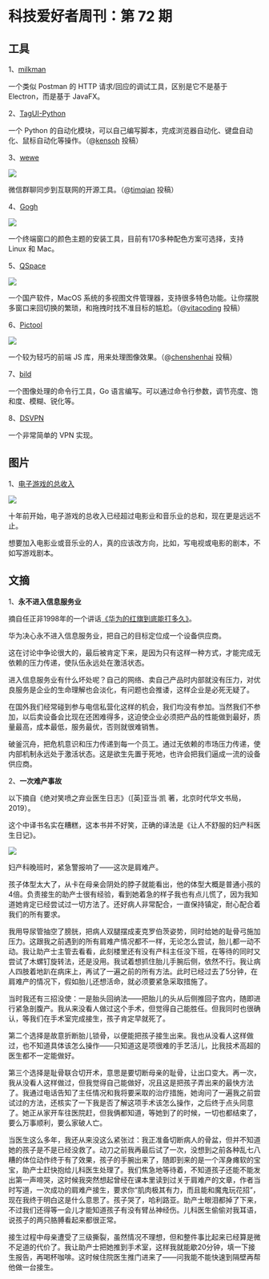 # 科技爱好者周刊：第 72 期

## 工具

1、[milkman](https://github.com/warmuuh/milkman)

一个类似 Postman 的 HTTP 请求/回应的调试工具，区别是它不是基于 Electron，而是基于 JavaFX。

2、[TagUI-Python](https://github.com/tebelorg/TagUI-Python)

一个 Python 的自动化模块，可以自己编写脚本，完成浏览器自动化、键盘自动化、鼠标自动化等操作。（@[kensoh](https://github.com/ruanyf/weekly/issues/726) 投稿）

3、[wewe](https://github.com/t9tio/wewe)

 ![](https://www.wangbase.com/blogimg/asset/201907/bg2019072905.jpg)

微信群聊同步到互联网的开源工具。（@[timqian](https://github.com/t9tio/wewe) 投稿）

4、[Gogh](https://github.com/Mayccoll/Gogh)

![](https://www.wangbase.com/blogimg/asset/201907/bg2019072906.jpg)

一个终端窗口的颜色主题的安装工具，目前有170多种配色方案可选择，支持 Linux 和 Mac。

5、[QSpace](https://apps.apple.com/cn/app/id1469774098)

![](https://www.wangbase.com/blogimg/asset/201907/bg2019073006.jpg)

一个国产软件，MacOS 系统的多视图文件管理器，支持很多特色功能。让你摆脱多窗口来回切换的繁琐，和拖拽时找不准目标的尴尬。（@[vitacoding](https://github.com/ruanyf/weekly/issues/733) 投稿）

6、[Pictool](https://github.com/chenshenhai/pictool)

![](https://www.wangbase.com/blogimg/asset/201907/bg2019073007.jpg)

一个较为轻巧的前端 JS 库，用来处理图像效果。（@[chenshenhai](https://github.com/ruanyf/weekly/issues/738) 投稿）

7、[bild](https://github.com/anthonynsimon/bild)

一个图像处理的命令行工具，Go 语言编写。可以通过命令行参数，调节亮度、饱和度、模糊、锐化等。

8、[DSVPN](https://github.com/jedisct1/dsvpn)

一个非常简单的 VPN 实现。

## 图片

1、[电子游戏的总收入](https://twitter.com/RebellionJason/status/1126808328166936576/photo/1)

![](https://www.wangbase.com/blogimg/asset/201907/bg2019073005.jpg)

十年前开始，电子游戏的总收入已经超过电影业和音乐业的总和，现在更是远远不止。

想要加入电影业或音乐业的人，真的应该改方向，比如，写电视或电影的剧本，不如写游戏剧本。

## 文摘

1、**永不进入信息服务业**

摘自任正非1998年的一个讲话[《华为的红旗到底能打多久》](https://github.com/ttpianobirds/RenZhengfei/blob/master/1998/19980620_%E5%8D%8E%E4%B8%BA%E7%9A%84%E7%BA%A2%E6%97%97%E5%88%B0%E5%BA%95%E8%83%BD%E6%89%93%E5%A4%9A%E4%B9%85.md)。

华为决心永不进入信息服务业，把自己的目标定位成一个设备供应商。

这在讨论中争论很大的，最后被肯定下来，是因为只有这样一种方式，才能完成无依赖的压力传递，使队伍永远处在激活状态。

进入信息服务业有什么坏处呢？自己的网络、卖自己产品时内部就没有压力，对优良服务是企业的生命理解也会淡化，有问题也会推诿，这样企业是必死无疑了。

在国外我们经常碰到参与电信私营化这样的机会，我们均没有参加。当然我们不参加，以后卖设备会比现在还困难得多，这迫使企业必须把产品的性能做到最好，质量最高，成本最低，服务最优，否则就很难销售。

破釜沉舟，把危机意识和压力传递到每一个员工。通过无依赖的市场压力传递，使内部机制永远处于激活状态。这是欲生先置于死地，也许会把我们逼成一流的设备供应商。

2、**一次难产事故**

以下摘自《绝对笑喷之弃业医生日志》（[英]亚当·凯 著，北京时代华文书局，2019）。

这个中译书名实在糟糕，这本书并不好笑，正确的译法是《让人不舒服的妇产科医生日记》。

![](https://www.wangbase.com/blogimg/asset/201907/bg2019072604.jpg)

妇产科晚班时，紧急警报响了——这次是肩难产。

孩子体型太大了，从卡在母亲会阴处的脖子就能看出，他的体型大概是普通小孩的4倍。负责接生的助产士很有经验，看到她着急的样子我也有点儿慌了，因为我知道她肯定已经尝试过一切方法了。还好病人非常配合，一直保持镇定，耐心配合着我们的所有要求。

我用导尿管抽空了膀胱，把病人双腿摆成麦克罗伯茨姿势，同时给她的耻骨弓施加压力。这跟我之前遇到的所有肩难产情况都不一样，无论怎么尝试，胎儿都一动不动。我让助产士主管去看看，此刻楼里还有没有产科主任没下班，在等待的同时又尝试了木螺钉旋转法，还是没用。我试着想抓住胎儿手腕后侧，依然不行。我让病人四肢着地趴在病床上，再试了一遍之前的所有方法。此时已经过去了5分钟，在肩难产的情况下，假如胎儿还想活命，就必须要紧急采取措施了。

当时我还有三招没使：一是胎头回纳法——把胎儿的头从后侧推回子宫内，随即进行紧急剖腹产。我从来没看人做过这个手术，但觉得自己能胜任。但我同时也很确认，等我们在手术室完成接生，孩子肯定早就死了。

第二个选择是故意折断胎儿锁骨，以便能把孩子接生出来。我也从没看人这样做过，也不知道具体该怎么操作——只知道这是项很难的手艺活儿，比我技术高超的医生都不一定能做好。

第三个选择是耻骨联合切开术，意思是要切断母亲的耻骨，让出口变大。再一次，我从没看人这样做过，但我觉得自己能做好，况且这是把孩子弄出来的最快方法了。我通过电话告知了主任情况和我将要采取的治疗措施，她询问了一遍我之前尝试过的方法，还核实了一下我是否了解这项手术该怎么操作，之后终于点头同意了。她正从家开车往医院赶，但我俩都知道，等她到了的时候，一切也都结束了，要么万事顺利，要么家破人亡。

当医生这么多年，我还从来没这么紧张过：我正准备切断病人的骨盆，但并不知道她的孩子是不是已经没救了。动刀之前我再最后试了一次，没想到之前各种乱七八糟的体位动作终于有了效果，孩子的手腕出来了，随即到来的是一个浑身瘫软的宝宝，助产士赶快抱给儿科医生处理了。我们焦急地等待着，不知道孩子还能不能发出第一声啼哭，这时候我突然想起曾经在课本里读到过关于肩难产的文章，作者当时写道，一次成功的肩难产接生，要求你“肌肉极其有力，而且能和魔鬼玩花招”，现在我终于明白这是什么意思了。孩子哭了，哈利路亚。助产士眼泪都掉了下来，不过我们还得等一会儿才能知道孩子有没有臂丛神经伤。儿科医生偷偷对我耳语，说孩子的两只胳膊看起来都很正常。

接生过程中母亲遭受了三级撕裂，虽然情况不理想，但和整件事比起来已经算是微不足道的代价了。我让助产士把她推到手术室，这样我就能歇20分钟，填一下接生报告，再喝杯咖啡。这时候住院医生推门进来了——问我能不能快速到隔壁再帮他做一台接生。
